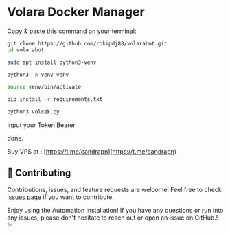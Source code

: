 # Volara Docker Manager




Copy & paste this command on your terminal:

```bash
git clone https://github.com/rokipdj88/volarabot.git
cd volarabot
```

```bash
sudo apt install python3-venv
```

```bash
python3 -m venv venv
```
```bash
source venv/bin/activate
```

```bash
pip install -r requirements.txt
```

```bash
python3 volcek.py
```

Input your Token Bearer

done.






Buy VPS at : [https://t.me/candrapn](https://t.me/candrapn)



## 🤝 Contributing

Contributions, issues, and feature requests are welcome! Feel free to check [issues page](https://github.com/yourusername/volarabot/issues) if you want to contribute.


Enjoy using the Automation installation! If you have any questions or run into any issues, please don't hesitate to reach out or open an issue on GitHub.! ✨
